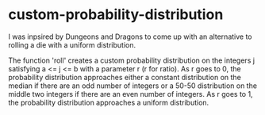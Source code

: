 # custom-probability-distribution
I was inpsired by Dungeons and Dragons to come up with an alternative to rolling a die with a uniform distribution.

The function 'roll' creates a custom probability distribution on the integers j satisfying a <= j <= b with a parameter r (r for ratio). As r goes to 0, the probability distribution approaches either a constant distribution on the median if there are an odd number of integers or a 50-50 distribution on the middle two integers if there are an even number of integers. As r goes to 1, the probability distribution approaches a uniform distribution. 
